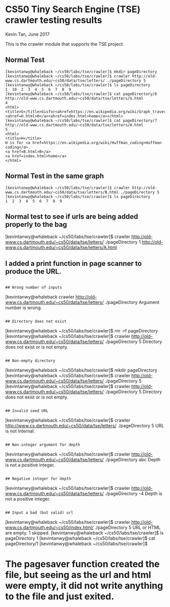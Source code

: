 # CS50 Tiny Search Engine (TSE) crawler testing results

Kevin Tan, June 2017

This is the crawler module that supports the TSE project. 

## Normal Test
```
[kevintanwy@whaleback ~/cs50/labs/tse/crawler]$ mkdir pageDirectory
[kevintanwy@whaleback ~/cs50/labs/tse/crawler]$ crawler http://old-www.cs.dartmouth.edu/~cs50/data/tse/letters/ ./pageDirectory 5
[kevintanwy@whaleback ~/cs50/labs/tse/crawler]$ ls pageDirectory
1  10  2  3  4	5  6  7  8  9
[kevintanwy@whaleback ~/cs50/labs/tse/crawler]$ cat pageDirectory/6
http://old-www.cs.dartmouth.edu/~cs50/data/tse/letters/G.html
4
<html><title>G</title>Gisfor<ahref=https://en.wikipedia.org/wiki/Graph_traversal>Graphtraversal</a>.<ahref=H.html>H</a><ahref=index.html>home</a></html>
[kevintanwy@whaleback ~/cs50/labs/tse/crawler]$ cat pageDirectory/7
http://old-www.cs.dartmouth.edu/~cs50/data/tse/letters/H.html
5
<html>
<title>H</title>
H is for <a href=https://en.wikipedia.org/wiki/Huffman_coding>Huffman coding</a>.
<a href=B.html>B</a>
<a href=index.html>home</a>
</html>

```

## Normal Test in the same graph
```
[kevintanwy@whaleback ~/cs50/labs/tse/crawler]$ crawler http://old-www.cs.dartmouth.edu/~cs50/data/tse/letters/B.html ./pageDirectory 5
[kevintanwy@whaleback ~/cs50/labs/tse/crawler]$ ls pageDirectory
1  2  3  4  5  6  7  8	9
```

## Normal test to see if urls are being added properly to the bag
[kevintanwy@whaleback ~/cs50/labs/tse/crawler]$ crawler http://old-www.cs.dartmouth.edu/~cs50/data/tse/letters/ ./pageDirectory 1
http://old-www.cs.dartmouth.edu/~cs50/data/tse/letters/A.html 
## I added a print function in page scanner to produce the URL.
```

## Wrong number of inputs
```
[kevintanwy@whaleback crawler http://old-www.cs.dartmouth.edu/~cs50/data/tse/letters/ ./pageDirectory
Argument number is wrong.
```

## Directory does not exist
```
[kevintanwy@whaleback ~/cs50/labs/tse/crawler]$ rm -rf pageDirectory
[kevintanwy@whaleback ~/cs50/labs/tse/crawler]$ crawler http://old-www.cs.dartmouth.edu/~cs50/data/tse/letters/ ./pageDirectory 5
Directory does not exist or is not empty. 
```

## Non-empty directory
```
[kevintanwy@whaleback ~/cs50/labs/tse/crawler]$ mkdir pageDirectory
[kevintanwy@whaleback ~/cs50/labs/tse/crawler]$ crawler http://old-www.cs.dartmouth.edu/~cs50/data/tse/letters/ ./pageDirectory 5
[kevintanwy@whaleback ~/cs50/labs/tse/crawler]$ crawler http://old-www.cs.dartmouth.edu/~cs50/data/tse/letters/ ./pageDirectory 5
Directory does not exist or is not empty. 
```

## Invalid seed URL
```
[kevintanwy@whaleback ~/cs50/labs/tse/crawler]$ crawler http://www.cs.dartmouth.edu/~cs50/data/tse/letters/ ./pageDirectory 5
URL is not internal. 

```

## Non-integer argument for depth
```
[kevintanwy@whaleback ~/cs50/labs/tse/crawler]$ crawler http://old-www.cs.dartmouth.edu/~cs50/data/tse/letters/ ./pageDirectory abc
Depth is not a positive integer. 
```

## Negative integer for depth
```
[kevintanwy@whaleback ~/cs50/labs/tse/crawler]$ crawler http://old-www.cs.dartmouth.edu/~cs50/data/tse/letters/ ./pageDirectory -4
Depth is not a positive integer. 
```

## Input a bad (but valid) url
```
[kevintanwy@whaleback ~/cs50/labs/tse/crawler]$ crawler http://old-www.cs.dartmouth.edu/~cs50/index.html/ ./pageDirectory 5
URL or HTML are empty. 1 skipped. 
[kevintanwy@whaleback ~/cs50/labs/tse/crawler]$ ls pageDirectory
1
[kevintanwy@whaleback ~/cs50/labs/tse/crawler]$ cat pageDirectory/1
[kevintanwy@whaleback ~/cs50/labs/tse/crawler]$ 
 # The pagesaver function created the file, but seeing as the url and html were empty, it did not write anything to the file and just exited.
 ```